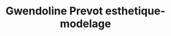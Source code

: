 ---
title: "Gwendoline Prevot esthetique-modelage"
url: /etaples/gwendoline-prevot-esthetique-modelage/
shop: Kosmetik
---
